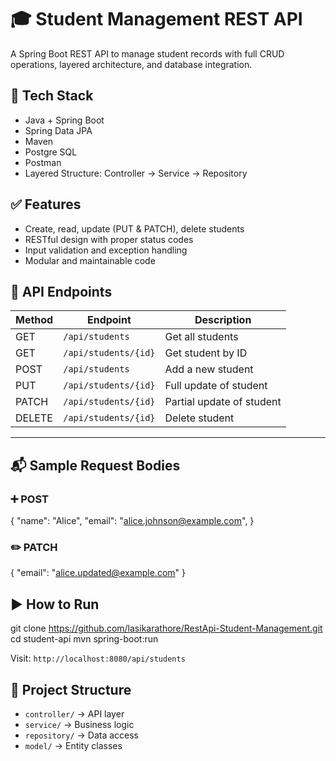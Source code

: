 # 🎓 Student Management REST API

A Spring Boot REST API to manage student records with full CRUD operations, layered architecture, and database integration.



## 🚀 Tech Stack

- Java + Spring Boot  
- Spring Data JPA  
- Maven  
- Postgre SQL 
- Postman  
- Layered Structure: Controller → Service → Repository  



## ✅ Features

- Create, read, update (PUT & PATCH), delete students  
- RESTful design with proper status codes  
- Input validation and exception handling  
- Modular and maintainable code  



## 🔗 API Endpoints

| Method | Endpoint             | Description               |
|--------|----------------------|---------------------------|
| GET    | `/api/students`      | Get all students          |
| GET    | `/api/students/{id}` | Get student by ID         |
| POST   | `/api/students`      | Add a new student         |
| PUT    | `/api/students/{id}` | Full update of student    |
| PATCH  | `/api/students/{id}` | Partial update of student |
| DELETE | `/api/students/{id}` | Delete student            |

---

## 📬 Sample Request Bodies

### ➕ POST

{
  "name": "Alice",
  "email": "alice.johnson@example.com",
}


### ✏️ PATCH

{
  "email": "alice.updated@example.com"
}




## ▶️ How to Run


git clone https://github.com/lasikarathore/RestApi-Student-Management.git
cd student-api
mvn spring-boot:run


Visit: `http://localhost:8080/api/students`



## 📁 Project Structure

- `controller/` → API layer  
- `service/` → Business logic  
- `repository/` → Data access  
- `model/` → Entity classes  



